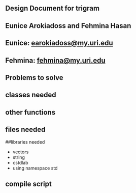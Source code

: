 ## Design Document for trigram

## Eunice Arokiadoss and Fehmina Hasan

## Eunice: earokiadoss@my.uri.edu
## Fehmina: fehmina@my.uri.edu

## Problems to solve

## classes needed

## other functions

## files needed

##libraries needed
- vectors
- string
- cstdlab
- using namespace std


## compile script
